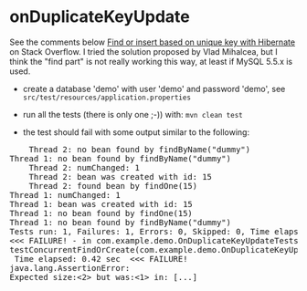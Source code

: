 # onDuplicateKeyUpdate

See the comments below [Find or insert based on unique key with Hibernate](https://stackoverflow.com/questions/5022812/find-or-insert-based-on-unique-key-with-hibernate/47095145#47095145)
on Stack Overflow. I tried the solution proposed by Vlad Mihalcea, but I think
the "find part" is not really working this way, at least if MySQL 5.5.x is used.

* create a database 'demo' with user 'demo' and password 'demo', see `src/test/resources/application.properties`

* run all the tests (there is only one ;-)) with: `mvn clean test`

* the test should fail with some output similar to the following:

<pre>
    Thread 2: no bean found by findByName("dummy")
Thread 1: no bean found by findByName("dummy")
    Thread 2: numChanged: 1
    Thread 2: bean was created with id: 15
    Thread 2: found bean by findOne(15)
Thread 1: numChanged: 1
Thread 1: bean was created with id: 15
Thread 1: no bean found by findOne(15)
Thread 1: no bean found by findByName("dummy")
Tests run: 1, Failures: 1, Errors: 0, Skipped: 0, Time elapsed: 3.794 sec
<<< FAILURE! - in com.example.demo.OnDuplicateKeyUpdateTests
testConcurrentFindOrCreate(com.example.demo.OnDuplicateKeyUpdateTests)
 Time elapsed: 0.42 sec  <<< FAILURE!
java.lang.AssertionError: 
Expected size:<2> but was:<1> in: [...]
</pre>
